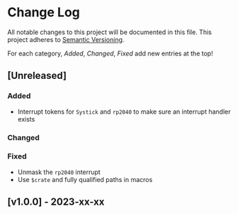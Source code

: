 # Change Log

All notable changes to this project will be documented in this file.
This project adheres to [Semantic Versioning](http://semver.org/).

For each category, *Added*, *Changed*, *Fixed* add new entries at the top!

## [Unreleased]

### Added

- Interrupt tokens for `Systick` and `rp2040` to make sure an interrupt handler exists

### Changed

### Fixed

- Unmask the `rp2040` interrupt
- Use `$crate` and fully qualified paths in macros 

## [v1.0.0] - 2023-xx-xx
